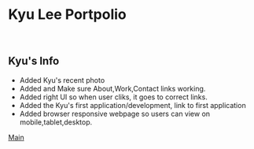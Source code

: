 # Kyu Lee Portpolio
<br>

## Kyu's Info
* Added Kyu's recent photo
* Added and Make sure About,Work,Contact links working.
* Added right UI so when user cliks, it goes to correct links.
* Added the Kyu's first application/development, link to first application
* Added browser responsive webpage so users can view on mobile,tablet,desktop.

[Main](https://github.com/kProtect/Welcome-to-Lee/blob/main/img/Main.JPG?raw=true)
